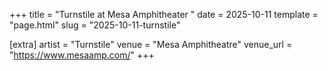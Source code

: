 +++
title = "Turnstile at Mesa Amphitheater "
date = 2025-10-11
template = "page.html"
slug = "2025-10-11-turnstile"

[extra]
artist = "Turnstile"
venue = "Mesa Amphitheatre"
venue_url = "https://www.mesaamp.com/"
+++
